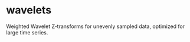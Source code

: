 # wavelets
Weighted Wavelet Z-transforms for unevenly sampled data, optimized for large time series.
